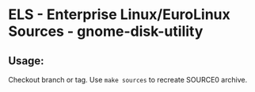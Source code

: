 # ELS - Enterprise Linux/EuroLinux Sources - gnome-disk-utility
 
## Usage:
  Checkout branch or tag. Use `make sources` to recreate  SOURCE0 archive.
